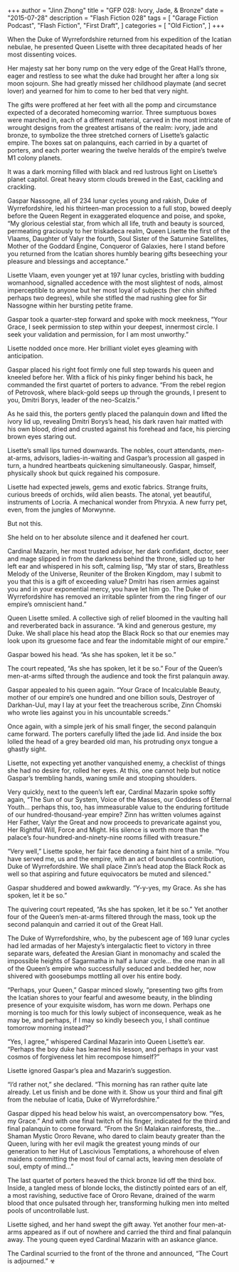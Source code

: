 +++
author = "Jinn Zhong"
title = "GFP 028: Ivory, Jade, & Bronze"
date = "2015-07-28"
description = "Flash Fiction 028"
tags = [
    "Garage Fiction Podcast",
    "Flash Fiction",
    "First Draft",
]
categories = [
    "Old Fiction",
]
+++

When the Duke of Wyrrefordshire returned from his expedition of the Icatian nebulae, he presented Queen Lisette with three decapitated heads of her most dissenting voices.

Her majesty sat her bony rump on the very edge of the Great Hall’s throne, eager and restless to see what the duke had brought her after a long six moon sojourn. She had greatly missed her childhood playmate (and secret lover) and yearned for him to come to her bed that very night.

The gifts were proffered at her feet with all the pomp and circumstance expected of a decorated homecoming warrior. Three sumptuous boxes were marched in, each of a different material, carved in the most intricate of wrought designs from the greatest artisans of the realm: ivory, jade and bronze, to symbolize the three stretched corners of Lisette’s galactic empire. The boxes sat on palanquins, each carried in by a quartet of porters, and each porter wearing the twelve heralds of the empire’s twelve M1 colony planets.

It was a dark morning filled with black and red lustrous light on Lisette’s planet capitol. Great heavy storm clouds brewed in the East, cackling and crackling.

Gaspar Nassogne, all of 234 lunar cycles young and rakish, Duke of Wyrrefordshire, led his thirteen-man procession to a full stop, bowed deeply before the Queen Regent in exaggerated eloquence and poise, and spoke, “My glorious celestial star, from which all life, truth and beauty is sourced, permeating graciously to her triskadeca realm, Queen Lisette the first of the Vlaams, Daughter of Valyr the fourth, Soul Sister of the Saturnine Satellites, Mother of the Goddard Engine, Conqueror of Galaxies, here I stand before you returned from the Icatian shores humbly bearing gifts beseeching your pleasure and blessings and acceptance.”

Lisette Vlaam, even younger yet at 197 lunar cycles, bristling with budding womanhood, signalled accedence with the most slightest of nods, almost imperceptible to anyone but her most loyal of subjects (her chin shifted perhaps two degrees), while she stifled the mad rushing glee for Sir Nassogne within her bursting petite frame.

Gaspar took a quarter-step forward and spoke with mock meekness, “Your Grace, I seek permission to step within your deepest, innermost circle. I seek your validation and permission, for I am most unworthy.”

Lisette nodded once more. Her brilliant violet eyes gleaming with anticipation.

Gaspar placed his right foot firmly one full step towards his queen and kneeled before her. With a flick of his pinky finger behind his back, he commanded the first quartet of porters to advance. “From the rebel region of Petrovosk, where black-gold seeps up through the grounds, I present to you, Dmitri Borys, leader of the neo-Scalzis.”

As he said this, the porters gently placed the palanquin down and lifted the ivory lid up, revealing Dmitri Borys’s head, his dark raven hair matted with his own blood, dried and crusted against his forehead and face, his piercing brown eyes staring out.

Lisette’s small lips turned downwards. The nobles, court attendants, men-at-arms, advisors, ladies-in-waiting and Gaspar’s procession all gasped in turn, a hundred heartbeats quickening simultaneously. Gaspar, himself, physically shook but quick regained his composure. 

Lisette had expected jewels, gems and exotic fabrics. Strange fruits, curious breeds of orchids, wild alien beasts. The atonal, yet beautiful, instruments of Locria. A mechanical wonder from Phryxia. A new furry pet, even, from the jungles of Morwynne. 

But not this.

She held on to her absolute silence and it deafened her court.

Cardinal Mazarin, her most trusted advisor, her dark confidant, doctor, seer and mage slipped in from the darkness behind the throne, sidled up to her left ear and whispered in his soft, calming lisp, “My star of stars, Breathless Melody of the Universe, Reuniter of the Broken Kingdom, may I submit to you that this is a gift of exceeding value? Dmitri has risen armies against you and in your exponential mercy, you have let him go. The Duke of Wyrrefordshire has removed an irritable splinter from the ring finger of our empire’s omniscient hand.”

Queen Lisette smiled. A collective sigh of relief bloomed in the vaulting hall and reverberated back in assurance. “A kind and generous gesture, my Duke. We shall place his head atop the Black Rock so that our enemies may look upon its gruesome face and fear the indomitable might of our empire.”

Gaspar bowed his head. “As she has spoken, let it be so.”

The court repeated, “As she has spoken, let it be so.” Four of the Queen’s men-at-arms sifted through the audience and took the first palanquin away.

Gaspar appealed to his queen again. “Your Grace of Incalculable Beauty, mother of our empire’s one hundred and one billion souls, Destroyer of Darkhan-Uul, may I lay at your feet the treacherous scribe, Zinn Chomski who wrote lies against you in his uncountable screeds.”

Once again, with a simple jerk of his small finger, the second palanquin came forward. The porters carefully lifted the jade lid. And inside the box lolled the head of a grey bearded old man, his protruding onyx tongue a ghastly sight.

Lisette, not expecting yet another vanquished enemy, a checklist of things she had no desire for, rolled her eyes. At this, one cannot help but notice Gaspar’s trembling hands, waning smile and stooping shoulders.

Very quickly, next to the queen’s left ear, Cardinal Mazarin spoke softly again, “The Sun of our System, Voice of the Masses, our Goddess of Eternal Youth… perhaps this, too, has immeasurable value to the enduring fortitude of our hundred-thousand-year empire? Zinn has written volumes against Her Father, Valyr the Great and now proceeds to prevaricate against you, Her Rightful Will, Force and Might. His silence is worth more than the palace’s four-hundred-and-ninety-nine rooms filled with treasure.”

“Very well,” Lisette spoke, her fair face denoting a faint hint of a smile. “You have served me, us and the empire, with an act of boundless contribution, Duke of Wyrrefordshire. We shall place  Zinn’s head atop the Black Rock as well so that aspiring and future equivocators be muted and silenced.”

Gaspar shuddered and bowed awkwardly. “Y-y-yes, my Grace. As she has spoken, let it be so.”

The quivering court repeated, “As she has spoken, let it be so.” Yet another four of the Queen’s men-at-arms filtered through the mass, took up the second palanquin and carried it out of the Great Hall.

The Duke of Wyrrefordshire, who, by the pubescent age of 169 lunar cycles had led armadas of her Majesty’s intergalactic fleet to victory in three separate wars, defeated the Aresian Giant in monomachy and scaled the impossible heights of Sagarmatha in half a lunar cycle… the one man in all of the Queen’s empire who successfully seduced and bedded her, now shivered with goosebumps mottling all over his entire body.

“Perhaps, your Queen,” Gaspar minced slowly, “presenting two gifts from the Icatian shores to your fearful and awesome beauty, in the blinding presence of your exquisite wisdom, has worn me down. Perhaps one morning is too much for this lowly subject of inconsequence, weak as he may be, and perhaps, if I may so kindly beseech you, I shall continue tomorrow morning instead?”

“Yes, I agree,” whispered Cardinal Mazarin into Queen Lisette’s ear. “Perhaps the boy duke has learned his lesson, and perhaps in your vast cosmos of forgiveness let him recompose himself?”

Lisette ignored Gaspar’s plea and Mazarin’s suggestion. 

“I’d rather not,” she declared. “This morning has ran rather quite late already. Let us finish and be done with it. Show us your third and final gift from the nebulae of Icatia, Duke of Wyrrefordshire.”

Gaspar dipped his head below his waist, an overcompensatory bow. “Yes, my Grace.” And with one final twitch of his finger, indicated for the third and final palanquin to come forward. “From the Sri Malakan rainforests, the… Shaman Mystic Ororo Revane, who dared to claim beauty greater than the Queen, luring with her evil magik the greatest young minds of our generation to her Hut of Lascivious Temptations, a whorehouse of elven maidens committing the most foul of carnal acts, leaving men desolate of soul, empty of mind…”

The last quartet of porters heaved the thick bronze lid off the third box. Inside, a tangled mess of blonde locks, the distinctly pointed ears of an elf, a most ravishing, seductive face of Ororo Revane, drained of the warm blood that once pulsated through her, transforming hulking men into melted pools of uncontrollable lust.

Lisette sighed, and her hand swept the gift away. Yet another four men-at-arms appeared as if out of nowhere and carried the third and final palanquin away. The young queen eyed Cardinal Mazarin with an askance glance.

The Cardinal scurried to the front of the throne and announced, “The Court is adjourned.” ☣

